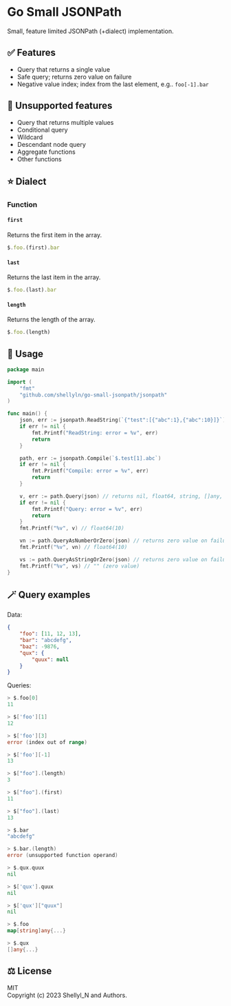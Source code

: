 # Go Small JSONPath
Small, feature limited JSONPath (+dialect) implementation.

## ✅ Features
+ Query that returns a single value
+ Safe query; returns zero value on failure
+ Negative value index; index from the last element, e.g.. `foo[-1].bar`

## 🛑 Unsupported features
+ Query that returns multiple values
+ Conditional query
+ Wildcard
+ Descendant node query
+ Aggregate functions
+ Other functions

## ⭐ Dialect
### Function

#### **`first`**

Returns the first item in the array.
```js
$.foo.(first).bar
```

#### **`last`**

Returns the last item in the array.
```js
$.foo.(last).bar
```

#### **`length`**

Returns the length of the array.
```js
$.foo.(length)
```

## 🚀 Usage

```go
package main

import (
	"fmt"
	"github.com/shellyln/go-small-jsonpath/jsonpath"
)

func main() {
    json, err := jsonpath.ReadString(`{"test":[{"abc":1},{"abc":10}]}`)
    if err != nil {
        fmt.Printf("ReadString: error = %v", err)
        return
    }

    path, err := jsonpath.Compile(`$.test[1].abc`)
    if err != nil {
        fmt.Printf("Compile: error = %v", err)
        return
    }

    v, err := path.Query(json) // returns nil, float64, string, []any, map[string]any
    if err != nil {
        fmt.Printf("Query: error = %v", err)
        return
    }
    fmt.Printf("%v", v) // float64(10)

    vn := path.QueryAsNumberOrZero(json) // returns zero value on failure
    fmt.Printf("%v", vn) // float64(10)

    vs := path.QueryAsStringOrZero(json) // returns zero value on failure
    fmt.Printf("%v", vs) // "" (zero value)
}
```

## 🪄 Query examples

Data:
```json
{
    "foo": [11, 12, 13],
    "bar": "abcdefg",
    "baz": -9876,
    "qux": {
        "quux": null
    }
}
```

Queries:
```go
> $.foo[0]
11

> $['foo'][1]
12

> $['foo'][3]
error (index out of range)

> $['foo'][-1]
13

> $["foo"].(length)
3

> $["foo"].(first)
11

> $["foo"].(last)
13

> $.bar
"abcdefg"

> $.bar.(length)
error (unsupported function operand)

> $.qux.quux
nil

> $['qux'].quux
nil

> $['qux']["quux"]
nil

> $.foo
map[string]any{...}

> $.qux
[]any{...}
```

## ⚖️ License

MIT  
Copyright (c) 2023 Shellyl_N and Authors.
